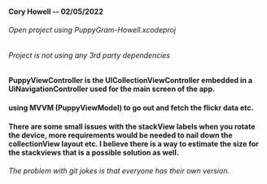 #### Cory Howell -- 02/05/2022 

###### Open project using PuppyGram-Howell.xcodeproj 

###### Project is not using any 3rd party dependencies 

#### PuppyViewController is the UICollectionViewController embedded in a UiNavigationController used for the main screen of the app. 

#### using MVVM (PuppyViewModel) to go out and fetch the flickr data etc.

#### There are some small issues with the stackView labels when you rotate the device, more requirements would be needed to nail down the collectionView layout etc. I believe there is a way to estimate the size for the stackviews that is a possible solution as well. 


###### The problem with git jokes is that everyone has their own version. 

